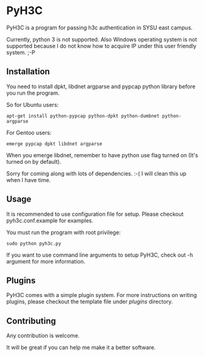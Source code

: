PyH3C
=====

PyH3C is a program for passing h3c authentication in SYSU east campus.

Currently, python 3 is not supported. Also Windows operating system is not supported because I do not know how to acquire IP under this user friendly system. ;-P


Installation
-------

You need to install dpkt, libdnet argparse and pypcap python library before you run the program.

So for Ubuntu users:

    apt-get install python-pypcap python-dpkt python-dumbnet python-argparse

For Gentoo users:

    emerge pypcap dpkt libdnet argparse

When you emerge libdnet, remember to have python use flag turned on (It's turned on by default).

Sorry for coming along with lots of dependencies. :-( I will clean this up when I have time.


Usage
-----

It is recommended to use configuration file for setup. Please checkout pyh3c.conf.example for examples.

You must run the program with root privilege:

    sudo python pyh3c.py

If you want to use command line arguments to setup PyH3C, check out -h argument for more information.


Plugins
-------

PyH3C comes with a simple plugin system. For more instructions on writing plugins, please checkout the template file under *plugins* directory.


Contributing
------------

Any contribution is welcome.

It will be great if you can help me make it a better software.


